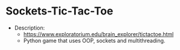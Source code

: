 # Sockets-Tic-Tac-Toe
* Description:
	* https://www.exploratorium.edu/brain_explorer/tictactoe.html
	* Python game that uses OOP, sockets and multithreading.